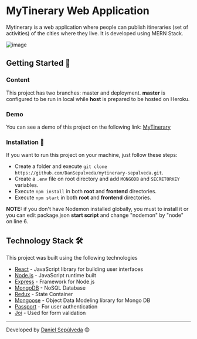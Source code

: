 # MyTinerary Web Application

Mytinerary is a web application where people can publish itineraries (set of activities) of the cities where they live. It is developed using MERN Stack.

![image](frontend/public/assets/mytinerary.gif)

## Getting Started 🚀

### Content

This project has two branches: master and deployment. **master** is configured to be run in local while **host** is prepared to be hosted on Heroku.

### Demo

You can see a demo of this project on the following link: [MyTinerary](https://mytinerary-dansep.herokuapp.com/)

### Installation 🔧

If you want to run this project on your machine, just follow these steps:

- Create a folder and execute `git clone https://github.com/DanSepulveda/mytinerary-sepulveda.git`.
- Create a `.env` file on root directory and add `MONGODB` and `SECRETORKEY` variables.
- Execute `npm install` in both **root** and **frontend** directories.
- Execute `npm start` in both **root** and **frontend** directories.

**NOTE:** if you don't have Nodemon installed globally, you must to install it or you can edit package.json **start script** and change "nodemon" by "node" on line 6.

## Technology Stack 🛠️

This project was built using the following technologies

- [React](https://reactjs.org/) - JavaScript library for building user interfaces
- [Node.js](https://nodejs.org/en/) - JavaScript runtime built
- [Express](https://expressjs.com/) - Framework for Node.js
- [MongoDB](https://www.mongodb.com/) - NoSQL Database
- [Redux](https://react-redux.js.org/) - State Container
- [Mongoose](https://mongoosejs.com/) - Object Data Modeling library for Mongo DB
- [Passport](http://www.passportjs.org/) - For user authentication
- [Joi](https://www.npmjs.com/package/joi) - Used for form validation

---

Developed by [Daniel Sepúlveda](https://github.com/DanSepulveda/) 😊
